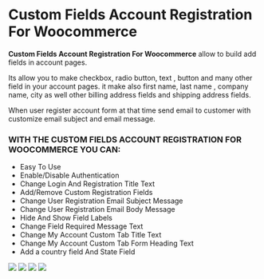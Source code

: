 <h1> Custom Fields Account Registration For Woocommerce </h1>

<strong>Custom Fields Account Registration For Woocommerce</strong> allow to build add fields in account pages.

Its allow you to make checkbox, radio button, text , button and many other field in your account pages. it make also first name, last name , company name, city as well other billing address fields and shipping address fields.

When user register account form at that time send email to customer with customize email subject and email message.

<h3> WITH THE CUSTOM FIELDS ACCOUNT REGISTRATION FOR WOOCOMMERCE YOU CAN:</h3>

<ul>
	<li>Easy To Use</li>
	<li>Enable/Disable Authentication</li>
	<li>Change Login And Registration Title Text</li>
	<li>Add/Remove Custom Registration Fields</li>
	<li>Change User Registration Email Subject Message</li>
	<li>Change User Registration Email Body Message</li>
	<li>Hide And Show Field Labels</li>
	<li>Change Field Required Message Text</li>
	<li>Change My Account Custom Tab Title Text</li>
	<li>Change My Account Custom Tab Form Heading Text</li>
	<li>Add a country field And State Field</li>
</ul>


<img src="https://ps.w.org/custom-fields-account-registration-for-woocommerce/assets/Screenshot-1.png?rev=2765639"/>
<img src="https://ps.w.org/custom-fields-account-registration-for-woocommerce/assets/Screenshot-2.png?rev=2765639"/>
<img src="https://ps.w.org/custom-fields-account-registration-for-woocommerce/assets/Screenshot-3.png?rev=2765639"/>
<img src="https://ps.w.org/custom-fields-account-registration-for-woocommerce/assets/Screenshot-4.png?rev=2765639"/>
